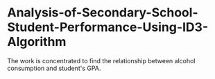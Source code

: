 # Analysis-of-Secondary-School-Student-Performance-Using-ID3-Algorithm
The work is concentrated to find the relationship between alcohol consumption and student's GPA. 
